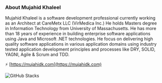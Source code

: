 ### About Mujahid Khaleel


Mujahid Khaleel is a software development professional currently working as 
an Architect at CareMetx LLC (VirMedica Inc.) He holds Masters degree in
Information Technology from University of Massachusetts. He has more than 18
years of experience in building enterprise software applications using Java 
and Microsoft .NET technologies. He focus on delivering high quality software
applications in various application domains using industry tested application
development principles and processes like DRY, SOLID, YAGNI, Agile & Scrum and TDD.

⚡ [https://mujahidk.com](https://mujahidk.com)

<!--
**mujahidk/mujahidk** is a ✨ _special_ ✨ repository because its `README.md` (this file) appears on your GitHub profile.

Here are some ideas to get you started:

- 🔭 I’m currently working on ...
- 🌱 I’m currently learning ...
- 👯 I’m looking to collaborate on ...
- 🤔 I’m looking for help with ...
- 💬 Ask me about ...
- 📫 How to reach me: ...
- 😄 Pronouns: ...
- ⚡ Fun fact: ...
-->
![GitHub Stacks](https://github-readme-stats.vercel.app/api?username=mujahidk&show_icons=true)
